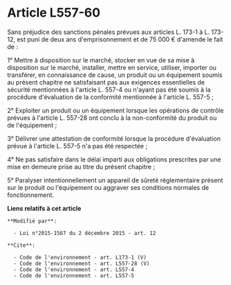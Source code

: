 # Article L557-60

Sans préjudice des sanctions pénales prévues aux articles L. 173-1 à L. 173-12, est puni de deux ans d'emprisonnement et de
75 000 € d'amende le fait de : 

1° Mettre à disposition sur le marché, stocker en vue de sa mise à disposition sur le marché, installer, mettre en service,
utiliser, importer ou transférer, en connaissance de cause, un produit ou un équipement soumis au présent chapitre ne
satisfaisant pas aux exigences essentielles de sécurité mentionnées à l'article L. 557-4 ou n'ayant pas été soumis à la
procédure d'évaluation de la conformité mentionnée à l'article L. 557-5 ; 

2° Exploiter un produit ou un équipement lorsque les opérations de contrôle prévues à l'article L. 557-28 ont conclu à la
non-conformité du produit ou de l'équipement ; 

3° Délivrer une attestation de conformité lorsque la procédure d'évaluation prévue à l'article L. 557-5 n'a pas été
respectée ; 

4° Ne pas satisfaire dans le délai imparti aux obligations prescrites par une mise en demeure prise au titre du présent
chapitre ; 

5° Paralyser intentionnellement un appareil de sûreté réglementaire présent sur le produit ou l'équipement ou aggraver ses
conditions normales de fonctionnement.

**Liens relatifs à cet article**

	**Modifié par**:

	  - Loi n°2015-1567 du 2 décembre 2015 - art. 12

	**Cite**:

	  - Code de l'environnement - art. L173-1 (V)
	  - Code de l'environnement - art. L557-28 (V)
	  - Code de l'environnement - art. L557-4
	  - Code de l'environnement - art. L557-5
